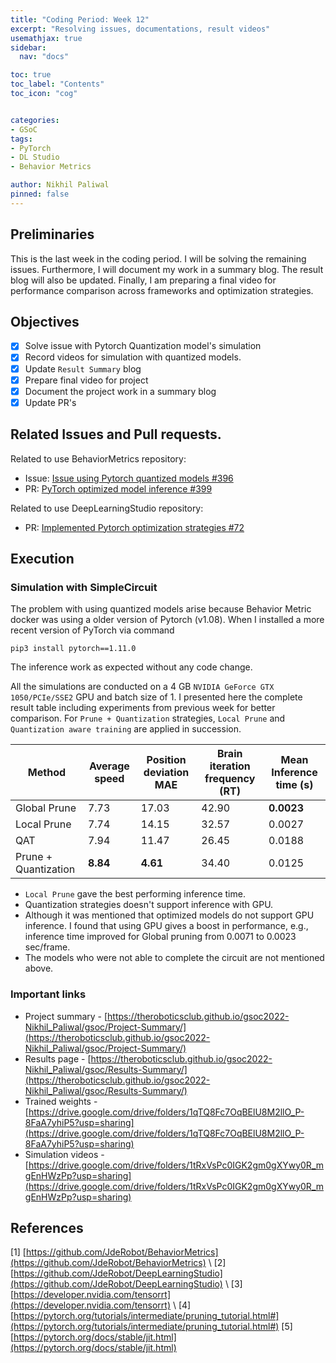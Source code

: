 ```yaml
---
title: "Coding Period: Week 12"
excerpt: "Resolving issues, documentations, result videos"
usemathjax: true
sidebar:
  nav: "docs"

toc: true
toc_label: "Contents"
toc_icon: "cog"


categories:
- GSoC
tags:
- PyTorch
- DL Studio
- Behavior Metrics

author: Nikhil Paliwal
pinned: false
---
```



## Preliminaries

This is the last week in the coding period. I will be solving the remaining issues.
Furthermore, I will document my work in a summary blog. The result blog will also be
updated. Finally, I am preparing a final video for performance comparison across 
frameworks and optimization strategies. 


## Objectives

- [X] Solve issue with Pytorch Quantization model's simulation
- [X] Record videos for simulation with quantized models.
- [X] Update `Result Summary` blog
- [X] Prepare final video for project
- [X] Document the project work in a summary blog
- [X] Update PR's

## Related Issues and Pull requests.

Related to use BehaviorMetrics repository:
* Issue: [Issue using Pytorch quantized models #396](https://github.com/JdeRobot/BehaviorMetrics/issues/396)
* PR: [PyTorch optimized model inference #399](https://github.com/JdeRobot/BehaviorMetrics/pull/399)

Related to use DeepLearningStudio repository:
* PR: [Implemented Pytorch optimization strategies #72](https://github.com/JdeRobot/DeepLearningStudio/pull/72)

## Execution

### Simulation with SimpleCircuit

The problem with using quantized models arise because Behavior Metric docker was using a older version of Pytorch (v1.08).
When I installed a more recent version of PyTorch via command 
```
pip3 install pytorch==1.11.0
```
The inference work as expected without any code change.

All the simulations are conducted on a 4 GB `NVIDIA GeForce GTX 1050/PCIe/SSE2` GPU and batch size of 1. 
I presented here the complete result table including experiments from previous week for better comparison.
For `Prune + Quantization` strategies, `Local Prune` and `Quantization aware training` are applied in succession. 

Method  | Average speed | Position deviation MAE | Brain iteration frequency (RT) | Mean Inference time (s)
--- | --- | --- | --- | --- 
Global Prune | 7.73 | 17.03 | 42.90 | **0.0023**
Local Prune | 7.74 | 14.15 | 32.57 | 0.0027
QAT | 7.94 | 11.47 | 26.45 | 0.0188
Prune + Quantization | **8.84** | **4.61** | 34.40 | 0.0125

* `Local Prune` gave the best performing inference time.
* Quantization strategies doesn't support inference with GPU.
* Although it was mentioned that optimized models do not support GPU inference. I found that using GPU gives a boost
in performance, e.g., inference time improved for Global pruning from 0.0071 to 0.0023 sec/frame.
* The models who were not able to complete the circuit are not mentioned above.


### Important links

* Project summary - [https://theroboticsclub.github.io/gsoc2022-Nikhil_Paliwal/gsoc/Project-Summary/](https://theroboticsclub.github.io/gsoc2022-Nikhil_Paliwal/gsoc/Project-Summary/) 
* Results page - [https://theroboticsclub.github.io/gsoc2022-Nikhil_Paliwal/gsoc/Results-Summary/](https://theroboticsclub.github.io/gsoc2022-Nikhil_Paliwal/gsoc/Results-Summary/)
* Trained weights - [https://drive.google.com/drive/folders/1qTQ8Fc7OqBElU8M2llO_P-8FaA7yhiP5?usp=sharing](https://drive.google.com/drive/folders/1qTQ8Fc7OqBElU8M2llO_P-8FaA7yhiP5?usp=sharing)
* Simulation videos - [https://drive.google.com/drive/folders/1tRxVsPc0IGK2gm0gXYwy0R_mgEnHWzPp?usp=sharing](https://drive.google.com/drive/folders/1tRxVsPc0IGK2gm0gXYwy0R_mgEnHWzPp?usp=sharing)


## References

[1] [https://github.com/JdeRobot/BehaviorMetrics](https://github.com/JdeRobot/BehaviorMetrics) \\
[2] [https://github.com/JdeRobot/DeepLearningStudio](https://github.com/JdeRobot/DeepLearningStudio) \\
[3] [https://developer.nvidia.com/tensorrt](https://developer.nvidia.com/tensorrt) \\
[4] [https://pytorch.org/tutorials/intermediate/pruning_tutorial.html#](https://pytorch.org/tutorials/intermediate/pruning_tutorial.html#)
[5] [https://pytorch.org/docs/stable/jit.html](https://pytorch.org/docs/stable/jit.html)